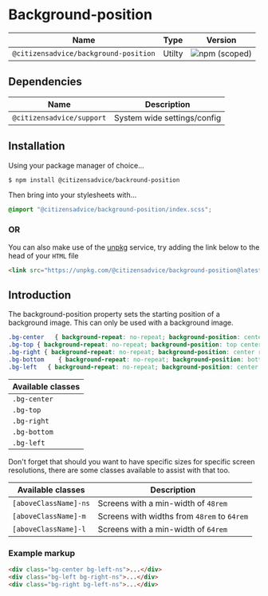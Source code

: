# Background-position

| Name                                  | Type   | Version                                                                               |
|---------------------------------------|--------|---------------------------------------------------------------------------------------|
| `@citizensadvice/background-position` | Utilty | ![npm (scoped)](https://img.shields.io/npm/v/@citizensadvice/background-position.svg) |


## Dependencies

| Name                      | Description                 |
|---------------------------|-----------------------------|
| `@citizensadvice/support` | System wide settings/config |

## Installation
Using your package manager of choice...

```shell
$ npm install @citizensadvice/backround-position
```

Then bring into your stylesheets with...

```scss
@import "@citizensadvice/background-position/index.scss";
```
### OR

You can also make use of the [unpkg](https://unpkg.com) service, try adding the link below to the head of your `HTML` file

```html
<link src="https://unpkg.com/@citizensadvice/background-position@latest/build/background-position.css" />
```


## Introduction

The background-position property sets the starting position of a background image. This can only be used with a background image. 


```CSS
.bg-center   { background-repeat: no-repeat; background-position: center center   }
.bg-top { background-repeat: no-repeat; background-position: top center  }
.bg-right { background-repeat: no-repeat; background-position: center right }
.bg-bottom    { background-repeat: no-repeat; background-position: bottom center    }
.bg-left   { background-repeat: no-repeat; background-position: center left   }
```

| Available classes |
|-------------------|
| `.bg-center`      |
| `.bg-top`         |
| `.bg-right`       |
| `.bg-bottom`      |
| `.bg-left`        |


Don't forget that should you want to have specific sizes for specific screen resolutions, there are some classes available to assist with that too.

| Available classes     | Description                                 |
|-----------------------|---------------------------------------------|
| `[aboveClassName]-ns` | Screens with a min-width of `48rem`         |
| `[aboveClassName]-m`  | Screens with widths from `48rem` to `64rem` |
| `[aboveClassName]-l`  | Screens with a min-width of `64rem`         |


### Example markup
```html
<div class="bg-center bg-left-ns">...</div>
<div class="bg-left bg-right-ns">...</div>
<div class="bg-right bg-left-ns">...</div>
```




